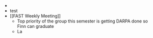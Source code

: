 -
- test
- [[FAST Weekly Meeting]]
	- Top priority of the group this semester is getting DARPA done so Finn can graduate
	- La